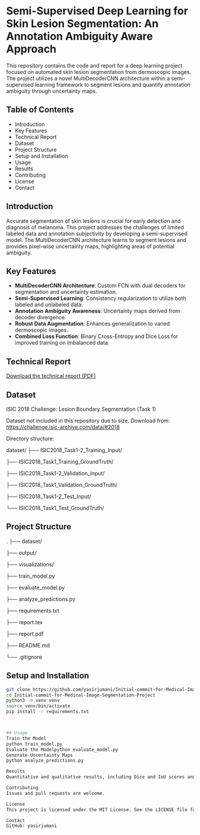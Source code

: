 # Semi-Supervised Deep Learning for Skin Lesion Segmentation: An Annotation Ambiguity Aware Approach

This repository contains the code and report for a deep learning project focused on automated skin lesion segmentation from dermoscopic images. The project utilizes a novel MultiDecoderCNN architecture within a semi-supervised learning framework to segment lesions and quantify annotation ambiguity through uncertainty maps.

## Table of Contents

- Introduction
- Key Features
- Technical Report
- Dataset
- Project Structure
- Setup and Installation
- Usage
- Results
- Contributing
- License
- Contact

## Introduction

Accurate segmentation of skin lesions is crucial for early detection and diagnosis of melanoma. This project addresses the challenges of limited labeled data and annotation subjectivity by developing a semi-supervised model. The MultiDecoderCNN architecture learns to segment lesions and provides pixel-wise uncertainty maps, highlighting areas of potential ambiguity.

## Key Features

- **MultiDecoderCNN Architecture**: Custom FCN with dual decoders for segmentation and uncertainty estimation.
- **Semi-Supervised Learning**: Consistency regularization to utilize both labeled and unlabeled data.
- **Annotation Ambiguity Awareness**: Uncertainty maps derived from decoder divergence.
- **Robust Data Augmentation**: Enhances generalization to varied dermoscopic images.
- **Combined Loss Function**: Binary Cross-Entropy and Dice Loss for improved training on imbalanced data.

## Technical Report

[Download the technical report (PDF)](./Semi_Supervised_Deep_Learning_for_Skin_Lesion_Segmentation.pdf)

## Dataset

ISIC 2018 Challenge: Lesion Boundary Segmentation (Task 1)

Dataset not included in this repository due to size. Download from: https://challenge.isic-archive.com/data/#2018

Directory structure:

dataset/
├── ISIC2018_Task1-2_Training_Input/

├── ISIC2018_Task1_Training_GroundTruth/

├── ISIC2018_Task1-2_Validation_Input/

├── ISIC2018_Task1_Validation_GroundTruth/

├── ISIC2018_Task1-2_Test_Input/

└── ISIC2018_Task1_Test_GroundTruth/


## Project Structure

.
├── dataset/

├── output/

├── visualizations/

├── train_model.py

├── evaluate_model.py

├── analyze_predictions.py

├── requirements.txt

├── report.tex

├── report.pdf

├── README.md

└── .gitignore


## Setup and Installation

```bash
git clone https://github.com/yasirjumani/Initial-commit-for-Medical-Image-Segmentation-Project.git
cd Initial-commit-for-Medical-Image-Segmentation-Project
python3 -m venv venv
source venv/bin/activate
pip install -r requirements.txt



## Usage
Train the Model
python train_model.py
Evaluate the Modelpython evaluate_model.py
Generate Uncertainty Maps
python analyze_predictions.py

Results
Quantitative and qualitative results, including Dice and IoU scores and uncertainty visualizations, are detailed in the technical report.

Contributing
Issues and pull requests are welcome.

License
This project is licensed under the MIT License. See the LICENSE file for details.

Contact
GitHub: yasirjumani
